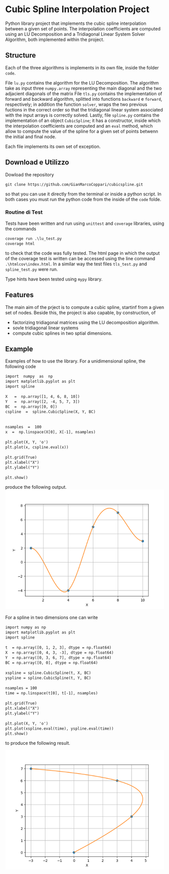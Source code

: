 ﻿# Cubic Spline Interpolation Project

Python library project that implements the cubic spline interpolation between a given set of points. The interpolation coefficients are computed using an LU Decomposition and a Tridiagonal Linear System Solver Algorithm, both implemented within the project.

## Structure
Each of the three algorithms is implements in its own file, inside the folder `code`.  

File `lu.py`  contains the algorithm for the LU Decomposition. The algorithm take as input three `numpy.array` representing the main diagonal and the two adjacient diagonals of the matrix
File `tls.py` contains the implementation of forward and backward algorithm, splitted into functions `backward` e `forward`, respectively; in addition the function `solver`, wraps the two previous fuctions in the correct order so that the tridiagonal linear system associated with the input arrays is correctly solved.
Lastly, file `spline.py`  contains the implementation of an object `CubicSpline`; it has a constructor, inside which the interpolation coefficients are computed and an `eval` method, which allow to compute the value of the spline for a given set of points betwenn the initial and final node. 

Each file implements its own set of exception.

## Download e Utilizzo

Dowload the repository
```
git clone https://github.com/GianMarcoCoppari/cubicspline.git
```
so that you can use it directly from the terminal or inside a python script. In both cases you must run the python code from the inside of the `code` folde.


### Routine di Test

Tests have been written and run using `unittest` and `coverage` libraries, using the commands
```
coverage run .\lu_test.py
coverage html
```
to check that the code was fully tested. The html page in which the output of the coverage test is written can be accessed using the line command `.\htmlcov\index.html`. In a similar way the test files `tls_test.py` and `spline_test.py` were run.

Type hints have been tested using `mypy` library.


## Features

The main aim of the prject is to compute a cubic spline, startinf from a given set of nodes.
Beside this, the project is also capable, by construction, of 

 - factorizing tridiagonal matrices using the LU decomposition algorithm.
 - sovle tridiagonal linear systems
 - compute cubic splines in two sptial dimensions.

## Example
Examples of how to use the library.
For a unidimensional spline, the following code 
```
import  numpy  as  np
import matplotlib.pyplot as plt
import spline

X   =  np.array([1, 4, 6, 8, 10])
Y   =  np.array([2, -4, 5, 7, 3])
BC  =  np.array([0, 0])
cspline  =  spline.CubicSpline(X, Y, BC)


nsamples  =  100
x  =  np.linspace(X[0], X[-1], nsamples)

plt.plot(X, Y, 'o')
plt.plot(x, cspline.eval(x))

plt.grid(True)
plt.xlabel("X")
plt.ylabel("Y")

plt.show()
```
produce the following output.
![spline](./img/results/example-spline.png)

For a spline in two dimensions one can write
```
import numpy as np
import matplotlib.pyplot as plt
import spline

t  = np.array([0, 1, 2, 3], dtype = np.float64)
X  = np.array([0, 4, 3, -3], dtype = np.float64)
Y  = np.array([0, 3, 6, 7], dtype = np.float64)
BC = np.array([0, 0], dtype = np.float64)

xspline = spline.CubicSpline(t, X, BC)
yspline = spline.CubicSpline(t, Y, BC)

nsamples = 100
time = np.linspace(t[0], t[-1], nsamples)

plt.grid(True)
plt.xlabel("X")
plt.ylabel("Y")

plt.plot(X, Y, 'o')
plt.plot(xspline.eval(time), yspline.eval(time))
plt.show()

```
to produce the following result.

![spline](./img/results/2d-spline.png)